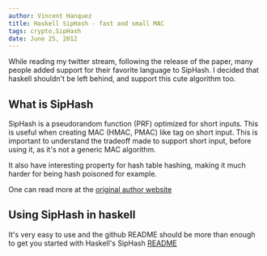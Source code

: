 ```yaml
---
author: Vincent Hanquez
title: Haskell SipHash - fast and small MAC
tags: crypto,SipHash
date: June 25, 2012
---
```


While reading my twitter stream, following the release of the paper, many
people added support for their favorite language to SipHash.  I decided that
haskell shouldn't be left behind, and support this cute algorithm too.

<!--more-->

What is SipHash
---------------

SipHash is a pseudorandom function (PRF) optimized for short inputs.
This is useful when creating MAC (HMAC, PMAC) like tag on short input.
This is important to understand the tradeoff made to support short input,
before using it, as it's not a generic MAC algorithm.

It also have interesting property for hash table hashing, making it much harder
for being hash poisoned for example.

One can read more at the [original author website](http://131002.net/siphash/)

Using SipHash in haskell
------------------------

It's very easy to use and the github README should be more than enough to get
you started with Haskell's SipHash [README](https://github.com/vincenthz/hs-siphash/blob/master/README.md)
